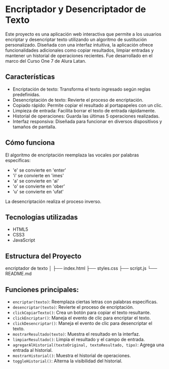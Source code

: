 # Encriptador y Desencriptador de Texto

Este proyecto es una aplicación web interactiva que permite a los usuarios encriptar y desencriptar texto utilizando un algoritmo de sustitución personalizado. Diseñada con una interfaz intuitiva, la aplicación ofrece funcionalidades adicionales como copiar resultados, limpiar entradas y mantener un historial de operaciones recientes. Fue desarrollado en el marco del Curso One 7 de Alura Latan.

## Características

- Encriptación de texto: Transforma el texto ingresado según reglas predefinidas.
- Desencriptación de texto: Revierte el proceso de encriptación.
- Copiado rápido: Permite copiar el resultado al portapapeles con un clic.
- Limpieza de entrada: Facilita borrar el texto de entrada rápidamente.
- Historial de operaciones: Guarda las últimas 5 operaciones realizadas.
- Interfaz responsiva: Diseñada para funcionar en diversos dispositivos y tamaños de pantalla.

## Cómo funciona

El algoritmo de encriptación reemplaza las vocales por palabras específicas:

- 'e' se convierte en 'enter'
- 'i' se convierte en 'imes'
- 'a' se convierte en 'ai'
- 'o' se convierte en 'ober'
- 'u' se convierte en 'ufat'

La desencriptación realiza el proceso inverso.

## Tecnologías utilizadas

- HTML5
- CSS3
- JavaScript

## Estructura del Proyecto
encriptador de texto
│
├── index.html
├── styles.css
├── script.js
└── README.md

## Funciones principales:
- `encriptar(texto)`: Reemplaza ciertas letras con palabras específicas.
- `desencriptar(texto)`: Revierte el proceso de encriptación.
- `clickCopiarTexto()`: Crea un botón para copiar el texto resultante.
- `clickEncriptar()`: Maneja el evento de clic para encriptar el texto.
- `clickDesencriptar()`: Maneja el evento de clic para desencriptar el texto.
- `mostrarResultado(texto)`: Muestra el resultado en la interfaz.
- `limpiarResultado()`: Limpia el resultado y el campo de entrada.
- `agregarAlHistorial(textoOriginal, textoResultado, tipo)`: Agrega una entrada al historial.
- `mostrarHistorial()`: Muestra el historial de operaciones.
- `toggleHistorial()`: Alterna la visibilidad del historial.







